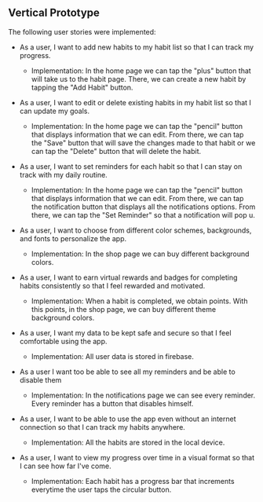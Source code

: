 ## Vertical Prototype ##

The following user stories were implemented:

* As a user, I want to add new habits to my habit list so that I can track my progress.

    * Implementation: In the home page we can tap the "plus" button that will take us to the habit page. There, we can create a new habit by tapping the "Add Habit" button.

* As a user, I want to edit or delete existing habits in my habit list so that I can update my goals.

    * Implementation: In the home page we can tap the "pencil" button that displays information that we can edit. From there, we can tap the "Save" button that will save the changes made to that habit or we can tap the "Delete" button that will delete the habit.

* As a user, I want to set reminders for each habit so that I can stay on track with my daily routine.

    * Implementation: In the home page we can tap the "pencil" button that displays information that we can edit. From there, we can tap the notification button that displays all the notifications options. From there, we can tap the "Set Reminder" so that a notification will pop u.

* As a user, I want to choose from different color schemes, backgrounds, and fonts to personalize the app.

    * Implementation: In the shop page we can buy different background colors.

* As a user, I want to earn virtual rewards and badges for completing habits consistently so that I feel rewarded and motivated.

    * Implementation: When a habit is completed, we obtain points. With this points, in the shop page, we can buy different theme background colors.

* As a user, I want my data to be kept safe and secure so that I feel comfortable using the app.

    * Implementation: All user data is stored in firebase.

* As a user I want too be able to see all my reminders and be able to disable them

    * Implementation: In the notifications page we can see every reminder. Every reminder has a button that disables himself.

* As a user, I want to be able to use the app even without an internet connection so that I can track my habits anywhere.

    * Implementation: All the habits are stored in the local device.

* As a user, I want to view my progress over time in a visual format so that I can see how far I've come.

    * Implementation: Each habit has a progress bar that increments everytime the user taps the circular button.
